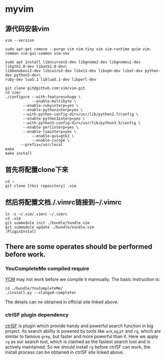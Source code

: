 # myvim
## 源代码安装vim
```shell
vim --version

sudo apt-get remove --purge vim vim-tiny vim vim-runtime gvim vim-common vim-gui-common vim-nox

sudo apt install libncurses5-dev libgnome2-dev libgnomeui-dev libgtk2.0-dev libatk1.0-dev\
libbonoboui2-dev libcairo2-dev libx11-dev libxpm-dev libxt-dev python-dev python3-dev\
ruby-dev lua5.1 liblua5.1-dev libperl-dev 

git clone git@github.com:vim/vim.git
cd vim/
./configure --with-features=huge \
            --enable-multibyte \
	    --enable-rubyinterp=yes \
	    --enable-pythoninterp=yes \
	    --with-python-config-dir=/usr/lib/python2.7/config \
	    --enable-python3interp=yes \
	    --with-python3-config-dir=/usr/lib/python3.5/config \
	    --enable-perlinterp=yes \
	    --enable-luainterp=yes \
            --enable-gui=gtk2 \
            --enable-cscope \
	   --prefix=/usr/local
make
make install
```

## 首先将配置clone下来
```shell
cd ~
git clone [this repository] .vim
```
## 然后将配置文档./.vimrc链接到~/.vimrc
```shell
ln -s ~/.vim/.vimrc ~/.vimrc
cd .vim
git submodule init ./bundle/Vundle.vim
git submodule update ./bundle/Vundle.vim
:PluginInstall
```
## There are some operates should be performed before work.
### YouCompleteMe compiled require
[YCM](https://github.com/ycm-core/YouCompleteMe) may not work before we compile it mannually.
The basic instruction is:
```
cd ./bundle/YouCompleteMe/
./install.py --clanged-completer
```
The details can ne obtained in official site linked above.
### ctrlSF plugin dependency
[ctrlSF](https://github.com/dyng/ctrlsf.vim) is plugin which provide handy and powerful search function in big project. Its search ability is powered by tools like `ack`,`ag`,`pt` and `rg`, which are similar to famous `grep`, but faster and more powerful than it.
Here we apply `rg` as our search tool, which is claimed as the fastest search tool and is actively maintained.
So we should install `rg` before ctrlSF can work, the install process can be obtained in ctrlSF site linked above.
